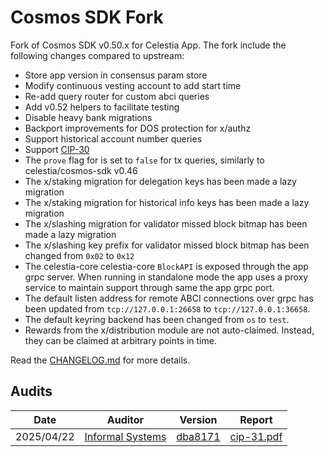 # Cosmos SDK Fork

Fork of Cosmos SDK v0.50.x for Celestia App.
The fork include the following changes compared to upstream:

* Store app version in consensus param store
* Modify continuous vesting account to add start time
* Re-add query router for custom abci queries
* Add v0.52 helpers to facilitate testing
* Disable heavy bank migrations
* Backport improvements for DOS protection for x/authz
* Support historical account number queries
* Support [CIP-30](https://github.com/celestiaorg/CIPs/blob/main/cips/cip-030.md)
* The `prove` flag for is set to `false` for tx queries, similarly to celestia/cosmos-sdk v0.46
* The x/staking migration for delegation keys has been made a lazy migration
* The x/staking migration for historical info keys has been made a lazy migration
* The x/slashing migration for validator missed block bitmap has been made a lazy migration
* The x/slashing key prefix for validator missed block bitmap has been changed from `0x02` to `0x12`
* The celestia-core celestia-core `BlockAPI` is exposed through the app grpc server. When running in standalone mode the app uses a proxy service to maintain support through same the app grpc port.
* The default listen address for remote ABCI connections over grpc has been updated from `tcp://127.0.0.1:26658` to `tcp://127.0.0.1:36658`.
* The default keyring backend has been changed from `os` to `test`.
* Rewards from the x/distribution module are not auto-claimed. Instead, they can be claimed at arbitrary points in time.

Read the [CHANGELOG.md](CHANGELOG.md) for more details.

## Audits

| Date       | Auditor                                       | Version                                                                                              | Report                              |
|------------|-----------------------------------------------|------------------------------------------------------------------------------------------------------|-------------------------------------|
| 2025/04/22 | [Informal Systems](https://informal.systems/) | [dba8171](https://github.com/celestiaorg/cosmos-sdk/commit/dba8171d9f829d90134b1669468831625ee89b0e) | [cip-31.pdf](docs/audit/cip-31.pdf) |
